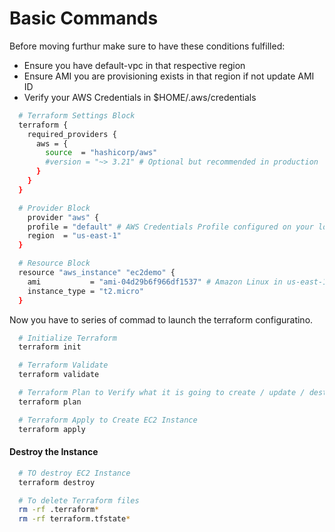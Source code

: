 # Basic Commands

Before moving furthur make sure to have these conditions fulfilled:

- Ensure you have default-vpc in that respective region
- Ensure AMI you are provisioning exists in that region if not update AMI ID
- Verify your AWS Credentials in $HOME/.aws/credentials

```bash
  # Terraform Settings Block
  terraform {
    required_providers {
      aws = {
        source  = "hashicorp/aws"
        #version = "~> 3.21" # Optional but recommended in production
      }
    }
  }

  # Provider Block
    provider "aws" {
    profile = "default" # AWS Credentials Profile configured on your local desktop terminal  $HOME/.aws/credentials
    region  = "us-east-1"
  }

  # Resource Block
  resource "aws_instance" "ec2demo" {
    ami           = "ami-04d29b6f966df1537" # Amazon Linux in us-east-1, update as per your region
    instance_type = "t2.micro"
  }
```

Now you have to series of commad to launch the terraform configuratino.

```bash
  # Initialize Terraform
  terraform init

  # Terraform Validate
  terraform validate

  # Terraform Plan to Verify what it is going to create / update / destroy
  terraform plan

  # Terraform Apply to Create EC2 Instance
  terraform apply
```

#### Destroy the Instance

```bash
  # TO destroy EC2 Instance
  terraform destroy

  # To delete Terraform files
  rm -rf .terraform*
  rm -rf terraform.tfstate*
```
